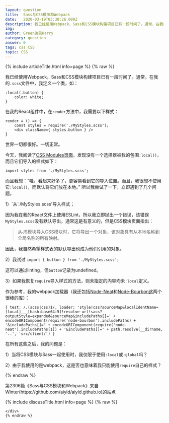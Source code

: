 ```yaml
---
layout: question
title:  Sass与CSS模块和Webpack
date:   2020-03-19T03:38:26.000Z
description: 我已经使用Webpack，Sass和CSS模块构建项目已有一段时间了。通常，在我的.scss文件中，我定义一个类，如： local(.button) ...
img: 
author: Green达蒙Harry
category: question
answer: 0
tags: css CSS
topic: CSS
---
```

<div class="article-root">
  <div class="article">
    {% include articleTitle.html info=page %}
    {% raw %}
    <div class="article-content"><p><font style="vertical-align: inherit;"><font style="vertical-align: inherit;">我已经使用Webpack，Sass和CSS模块构建项目已有一段时间了。</font><font style="vertical-align: inherit;">通常，在我的</font></font><code>.scss</code><font style="vertical-align: inherit;"><font style="vertical-align: inherit;">文件中，我定义一个类，如：</font></font></p>

<pre><code>:local(.button) {<font></font>
    color: white;<font></font>
}<font></font>
</code></pre>

<p><font style="vertical-align: inherit;"><font style="vertical-align: inherit;">在我的React组件中，在</font></font><code>render</code><font style="vertical-align: inherit;"><font style="vertical-align: inherit;">方法中，我需要以下样式：</font></font></p>

<pre><code>render = () =&gt; {<font></font>
    const styles = require('./MyStyles.scss');<font></font>
    &lt;div className={ styles.button } /&gt;<font></font>
}<font></font>
</code></pre>

<p><font style="vertical-align: inherit;"><font style="vertical-align: inherit;">世界一切都很好。</font><font style="vertical-align: inherit;">一切正常。</font></font></p>

<p><font style="vertical-align: inherit;"><font style="vertical-align: inherit;">今天，我阅读了</font></font><a href="https://github.com/css-modules/css-modules"><font style="vertical-align: inherit;"><font style="vertical-align: inherit;">CSS Modules页面</font></font></a><font style="vertical-align: inherit;"><font style="vertical-align: inherit;">，发现没有一个选择器被我的包围</font></font><code>:local()</code><font style="vertical-align: inherit;"><font style="vertical-align: inherit;">，而且它们导入的样式如下：</font></font></p>

<pre><code>import styles from './MyStyles.scss';
</code></pre>

<p><font style="vertical-align: inherit;"><font style="vertical-align: inherit;">而且我想：“哇，看起来好多了，更容易看到它的导入位置。而且，我很想不使用它</font></font><code>:local()</code><font style="vertical-align: inherit;"><font style="vertical-align: inherit;">，而默认</font><font style="vertical-align: inherit;">将它们放在</font><font style="vertical-align: inherit;">本地。” </font><font style="vertical-align: inherit;">所以我尝试了一下，立即遇到了几个问题。</font></font></p>

<p><font style="vertical-align: inherit;"><font style="vertical-align: inherit;">1）`从'./MyStyles.scss'导入样式；</font></font></p>

<p><font style="vertical-align: inherit;"><font style="vertical-align: inherit;">因为我在我的React文件上使用ESLint，所以我立即抛出一个错误，该错误</font></font><code>MyStyles.scss</code><font style="vertical-align: inherit;"><font style="vertical-align: inherit;">没有默认导出，通常这是有意义的，但是CSS模块页面指出：</font></font></p>

<blockquote>
  <p><font style="vertical-align: inherit;"><font style="vertical-align: inherit;">从JS模块导入CSS模块时，它将导出一个对象，该对象具有从本地名称到全局名称的所有映射。</font></font></p>
</blockquote>

<p><font style="vertical-align: inherit;"><font style="vertical-align: inherit;">因此，我自然希望样式表的默认导出也成为他们引用的对象。</font></font></p>

<p><font style="vertical-align: inherit;"><font style="vertical-align: inherit;">2）我试过 </font></font><code>import { button } from './MyStyles.scss';</code></p>

<p><font style="vertical-align: inherit;"><font style="vertical-align: inherit;">这可以通过linting，但</font></font><code>button</code><font style="vertical-align: inherit;"><font style="vertical-align: inherit;">记录为undefined。</font></font></p>

<p><font style="vertical-align: inherit;"><font style="vertical-align: inherit;">3）如果我恢复</font></font><code>require</code><font style="vertical-align: inherit;"><font style="vertical-align: inherit;">导入样式</font><font style="vertical-align: inherit;">的</font><font style="vertical-align: inherit;">方法，则未指定的内容均未</font></font><code>:local</code><font style="vertical-align: inherit;"><font style="vertical-align: inherit;">定义。</font></font></p>

<p><font style="vertical-align: inherit;"><font style="vertical-align: inherit;">作为参考，我的webpack加载器（我还包括</font></font><a href="https://www.npmjs.com/package/node-neat"><font style="vertical-align: inherit;"><font style="vertical-align: inherit;">Node-Neat</font></font></a><font style="vertical-align: inherit;"><font style="vertical-align: inherit;">和</font></font><a href="https://www.npmjs.com/package/node-bourbon"><font style="vertical-align: inherit;"><font style="vertical-align: inherit;">Node-Bourbon这</font></font></a><font style="vertical-align: inherit;"><font style="vertical-align: inherit;">两个很棒的库）：</font></font></p>

<pre><code>{ test: /.(scss|css)$/, loader: 'style!css?sourceMap&amp;localIdentName=[local]___[hash:base64:5]!resolve-url!sass?outputStyle=expanded&amp;sourceMap&amp;includePaths[]=' + encodeURIComponent(require('node-bourbon').includePaths) +<font></font>
'&amp;includePaths[]=' + encodeURIComponent(require('node-neat').includePaths[1]) + '&amp;includePaths[]=' + path.resolve(__dirname, '..', 'src/client/') }<font></font>
</code></pre>

<p><font style="vertical-align: inherit;"><font style="vertical-align: inherit;">在所有这些之后，我的问题是：</font></font></p>

<p><font style="vertical-align: inherit;"><font style="vertical-align: inherit;">1）当将CSS模块与Sass一起使用时，我仅限于使用</font></font><code>:local</code><font style="vertical-align: inherit;"><font style="vertical-align: inherit;">或</font></font><code>:global</code><font style="vertical-align: inherit;"><font style="vertical-align: inherit;">吗？</font></font></p>

<p><font style="vertical-align: inherit;"><font style="vertical-align: inherit;">2）由于我使用的是webpack，这是否也意味着我只能使用</font></font><code>require</code><font style="vertical-align: inherit;"><font style="vertical-align: inherit;">自己的样式？</font></font></p></div>
    {% endraw %}
  </div>
  <p class="winter_mark">第2306篇《Sass与CSS模块和Webpack》来自Winter(https://github.com/aiyld/aiyld.github.io)的站点</p>
  <div class="discuss-wrapper">
    {% include discussTitle.html info=page %}
    {% raw %}
    <div class="discuss-list">
    
    </div>
    {% endraw %}
  </div>
<div>

